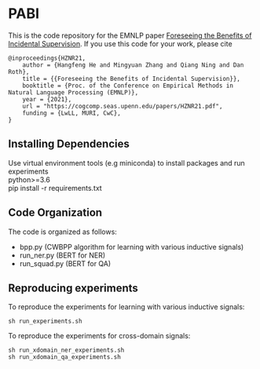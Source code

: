 # PABI
This is the code repository for the EMNLP paper [Foreseeing the Benefits of Incidental Supervision](https://cogcomp.seas.upenn.edu/page/publication_view/959).
If you use this code for your work, please cite
```
@inproceedings{HZNR21,
    author = {Hangfeng He and Mingyuan Zhang and Qiang Ning and Dan Roth},
    title = {{Foreseeing the Benefits of Incidental Supervision}},
    booktitle = {Proc. of the Conference on Empirical Methods in Natural Language Processing (EMNLP)},
    year = {2021},
    url = "https://cogcomp.seas.upenn.edu/papers/HZNR21.pdf",
    funding = {LwLL, MURI, CwC},
}
```


## Installing Dependencies
Use virtual environment tools (e.g miniconda) to install packages and run experiments\
python>=3.6\
pip install -r requirements.txt

## Code Organization

The code is organized as follows:
- bpp.py (CWBPP algorithm for learning with various inductive signals)
- run_ner.py (BERT for NER)
- run_squad.py (BERT for QA)


## Reproducing experiments
To reproduce the experiments for learning with various inductive signals:
```
sh run_experiments.sh
```

To reproduce the experiments for cross-domain signals:
```
sh run_xdomain_ner_experiments.sh
sh run_xdomain_qa_experiments.sh
```

